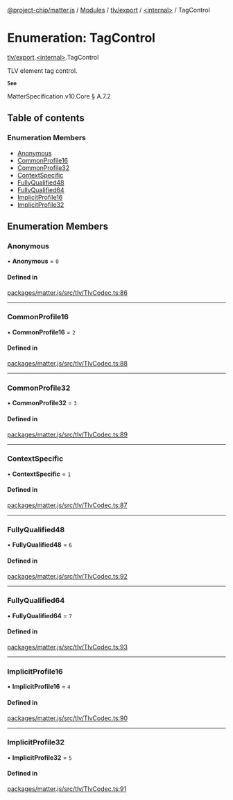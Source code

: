 [@project-chip/matter.js](../README.md) / [Modules](../modules.md) / [tlv/export](../modules/tlv_export.md) / [\<internal\>](../modules/tlv_export._internal_.md) / TagControl

# Enumeration: TagControl

[tlv/export](../modules/tlv_export.md).[\<internal\>](../modules/tlv_export._internal_.md).TagControl

TLV element tag control.

**`See`**

MatterSpecification.v10.Core § A.7.2

## Table of contents

### Enumeration Members

- [Anonymous](tlv_export._internal_.TagControl.md#anonymous)
- [CommonProfile16](tlv_export._internal_.TagControl.md#commonprofile16)
- [CommonProfile32](tlv_export._internal_.TagControl.md#commonprofile32)
- [ContextSpecific](tlv_export._internal_.TagControl.md#contextspecific)
- [FullyQualified48](tlv_export._internal_.TagControl.md#fullyqualified48)
- [FullyQualified64](tlv_export._internal_.TagControl.md#fullyqualified64)
- [ImplicitProfile16](tlv_export._internal_.TagControl.md#implicitprofile16)
- [ImplicitProfile32](tlv_export._internal_.TagControl.md#implicitprofile32)

## Enumeration Members

### Anonymous

• **Anonymous** = ``0``

#### Defined in

[packages/matter.js/src/tlv/TlvCodec.ts:86](https://github.com/project-chip/matter.js/blob/5f71eedebdb9fa54338bde320c311bb359b7455d/packages/matter.js/src/tlv/TlvCodec.ts#L86)

___

### CommonProfile16

• **CommonProfile16** = ``2``

#### Defined in

[packages/matter.js/src/tlv/TlvCodec.ts:88](https://github.com/project-chip/matter.js/blob/5f71eedebdb9fa54338bde320c311bb359b7455d/packages/matter.js/src/tlv/TlvCodec.ts#L88)

___

### CommonProfile32

• **CommonProfile32** = ``3``

#### Defined in

[packages/matter.js/src/tlv/TlvCodec.ts:89](https://github.com/project-chip/matter.js/blob/5f71eedebdb9fa54338bde320c311bb359b7455d/packages/matter.js/src/tlv/TlvCodec.ts#L89)

___

### ContextSpecific

• **ContextSpecific** = ``1``

#### Defined in

[packages/matter.js/src/tlv/TlvCodec.ts:87](https://github.com/project-chip/matter.js/blob/5f71eedebdb9fa54338bde320c311bb359b7455d/packages/matter.js/src/tlv/TlvCodec.ts#L87)

___

### FullyQualified48

• **FullyQualified48** = ``6``

#### Defined in

[packages/matter.js/src/tlv/TlvCodec.ts:92](https://github.com/project-chip/matter.js/blob/5f71eedebdb9fa54338bde320c311bb359b7455d/packages/matter.js/src/tlv/TlvCodec.ts#L92)

___

### FullyQualified64

• **FullyQualified64** = ``7``

#### Defined in

[packages/matter.js/src/tlv/TlvCodec.ts:93](https://github.com/project-chip/matter.js/blob/5f71eedebdb9fa54338bde320c311bb359b7455d/packages/matter.js/src/tlv/TlvCodec.ts#L93)

___

### ImplicitProfile16

• **ImplicitProfile16** = ``4``

#### Defined in

[packages/matter.js/src/tlv/TlvCodec.ts:90](https://github.com/project-chip/matter.js/blob/5f71eedebdb9fa54338bde320c311bb359b7455d/packages/matter.js/src/tlv/TlvCodec.ts#L90)

___

### ImplicitProfile32

• **ImplicitProfile32** = ``5``

#### Defined in

[packages/matter.js/src/tlv/TlvCodec.ts:91](https://github.com/project-chip/matter.js/blob/5f71eedebdb9fa54338bde320c311bb359b7455d/packages/matter.js/src/tlv/TlvCodec.ts#L91)

